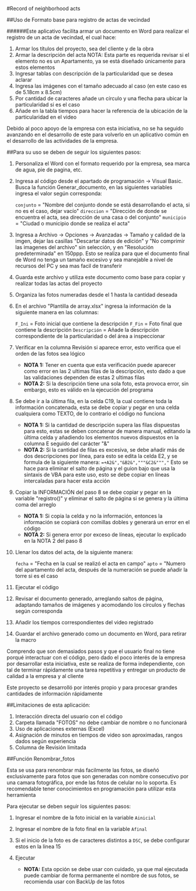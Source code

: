 #Record of neighborhood acts

##Uso de Formato base para registro de actas de vecindad

######Este aplicativo facilita armar un documento en Word para realizar el registro de un acta de vecindad, el cual hace:

1. Armar los títulos del proyecto, sea del cliente y de la obra
2. Armar la descripción del acta NOTA: Esta parte es requerida revisar si el elemento no es un Apartamento, ya se está diseñado únicamente para estos elementos
3. Ingresar tablas con descripción de la particularidad que se desea aclarar
4. Ingresa las imágenes con el tamaño adecuado al caso (en este caso es de 5.18cm x 8.5cm)
5. Por cantidad de caracteres añade un círculo y una flecha para ubicar la particularidad si es el caso
6. Añade en la tabla tiempos para hacer la referencia de la ubicación de la particularidad en el video

Debido al poco apoyo de la empresa con esta iniciativa, no se ha seguido avanzando en el desarrollo de este para volverlo en un aplicativo común en el desarrollo de las actividades de la empresa.

##Para su uso se deben de seguir los siguientes pasos:

1. Personaliza el Word con el formato requerido por la empresa, sea marca de agua, pie de pagina, etc.
2. Ingresa al código desde el apartado de programación -> Visual Basic. Busca la función Generar_documento, en las siguientes variables ingresa el valor según corresponda:

	`conjunto` = "Nombre del conjunto donde se está desarrollando el acta, si no es el caso, dejar vacío"
	`direccion` = "Dirección de donde se encuentra el acta, sea dirección de una casa o del conjunto"
	`municipio` = "Ciudad o municipio donde se realiza el acta"

4. Ingresa a Archivo -> Opciones -> Avanzadas -> Tamaño y calidad de la imgen, dejar las casillas "Descartar datos de edición" y "No comprimir las imagenes del archivo" sin selección, y en "Resolución predeterminada" en 150ppp. Esto se realiza para que el documento final de Word no tenga un tamaño excesivo y sea manejable a nivel de recursos del PC y sea mas facil de transferir
3. Guarda este archivo y utiliza este documento como base para copiar y realizar todas las actas del proyecto
5. Organiza las fotos numeradas desde el 1 hasta la cantidad deseada
5. En el archivo "Plantilla de array.xlsx" ingresa la información de la siguiente manera en las columnas:

	`F_Ini` = Foto inicial que contiene la descripción
	`F_Fin` = Foto final que contiene la descripción
	`Descripción` = Añade la descripción correspondiente de la particularidad o del área a inspeccionar

7. Verificar en la columna Revisión si aparece error, esto verifica que el orden de las fotos sea lógico

   - **NOTA 1:** Tener en cuenta que esta verificación puede aparecer como error en las 2 ultimas filas de la descripción, esto dado a que las validaciones dependen de estas 2 ultimas filas
   - **NOTA 2:** Si la descripción tiene una sola foto, esta provoca error, sin embargo, esto es válido en la ejecución del programa

8. Se debe ir a la última fila, en la celda C19, la cual contiene toda la información concatenada, esta se debe copiar y pegar en una celda cualquiera como TEXTO, de lo contrario el código no funciona

   - **NOTA 1:** Si la cantidad de descripción supera las filas dispuestas para esto, estas se deben concatenar de manera manual, editando la última celda y añadiendo los elementos nuevos dispuestos en la columna E seguido del carácter "&"
   - **NOTA 2:** Si la cantidad de filas es excesiva, se debe añadir más de dos descripciones por línea, para esto se edita la celda E2, y se formula de la siguiente manera: 
	`=+A2&","&B2&","""&C2&""","`
Esto se hace para eliminar el salto de página y el guion bajo que usa la sintaxis de VBA para este uso, esto se debe copiar en líneas intercaladas para hacer esta acción

9. Copiar la INFORMACIÓN del paso 8 se debe copiar y pegar en la variable "registro()" y eliminar el salto de página si se genera y la última coma del arreglo
   - **NOTA 1:** Si copia la celda y no la información, entonces la información se copiará con comillas dobles y generará un error en el código
   - **NOTA 2:** Si genera error por exceso de líneas, ejecutar lo explicado en la NOTA 2 del paso 8
10. Llenar los datos del acta, de la siguiente manera:

	`fecha` = "Fecha en la cual se realizó el acta en campo"
	`apto` = "Numero del apartamento del acta, después de la numeración se puede añadir la torre si es el caso

11. Ejecutar el código
12. Revisar el documento generado, arreglando saltos de página, adaptando tamaños de imágenes y acomodando los círculos y flechas según corresponda
13. Añadir los tiempos correspondientes del video registrado
14. Guardar el archivo generado como un documento en Word, para retirar la macro

Comprendo que son demasiados pasos y que el usuario final no tiene porqué interactuar con el código, pero dado el poco interés de la empresa por desarrollar esta iniciativa, este se realiza de forma independiente, con tal de terminar rápidamente una tarea repetitiva y entregar un producto de calidad a la empresa y al cliente

Este proyecto se desarrolló por interés propio y para procesar grandes cantidades de información rápidamente

##Limitaciones de esta aplicación:

1. Interacción directa del usuario con el código
2. Carpeta llamada "FOTOS" no debe cambiar de nombre o no funcionará
3. Uso de aplicaciones externas (Excel)
4. Asignación de minutos en tiempos de video son aproximadas, rangos dados según experiencia
5. Columna de Revisión limitada

##Función Renombrar_fotos

Esta se usa para renombrar más facilmente las fotos, se diseñó exclusivamente para fotos que son generadas con nombre consecutivo por una camara fotográfica, por ende las fotos de celular no lo soporta. Es recomendable tener conocimientos en programación para utilizar esta herramienta

Para ejecutar se deben seguir los siguientes pasos:

1. Ingresar el nombre de la foto inicial en la variable `Ainicial`
2. Ingresar el nombre de la foto final en la variable `Afinal`
3. Si el inicio de la foto es de caracteres distintos a `DSC`, se debe configurar estos en la linea 15
4. Ejecutar

   - **NOTA:** Esta opción se debe usar con cuidado, ya que mal ejecutada puede cambiar de forma permanente el nombre de sus fotos, se recomienda usar con BackUp de las fotos
